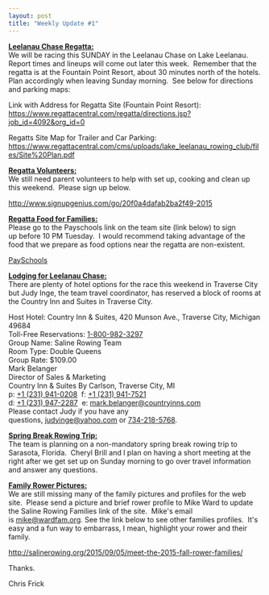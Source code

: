 ```yaml
---
layout: post  
title: "Weekly Update #1"
---
```


**<ins>Leelanau Chase Regatta:</ins>**  
We will be racing this SUNDAY in the Leelanau Chase on Lake Leelanau.  Report
times and lineups will come out later this week.  Remember that the regatta is
at the Fountain Point Resort, about 30 minutes north of the hotels. Plan
accordingly when leaving Sunday morning.  See below for directions and parking
maps:

Link with Address for Regatta Site (Fountain Point Resort):  
<https://www.regattacentral.com/regatta/directions.jsp?job_id=4092&org_id=0>

Regatts Site Map for Trailer and Car Parking:  
<https://www.regattacentral.com/cms/uploads/lake_leelanau_rowing_club/files/Site%20Plan.pdf>

**<ins>Regatta Volunteers:</ins>**  
We still need parent volunteers to help with set up, cooking and clean up this
weekend.  Please sign up below.   

<http://www.signupgenius.com/go/20f0a4dafab2ba2f49-2015>

**<ins>Regatta Food for Families:</ins>**  
Please go to the Payschools link on the team site (link below) to sign
up before 10 PM Tuesday.  I would recommend taking advantage of the food that we
prepare as food options near the regatta are non-existent.  

[PaySchools](https://www.payschools.com/cat.asp?id=C740BA23A6504DACBD07791491B63467)

**<ins>Lodging for Leelanau Chase:</ins>**  
There are plenty of hotel options for the race this weekend in Traverse City but
Judy Inge, the team travel coordinator, has reserved a block of rooms at the
Country Inn and Suites in Traverse City. 

Host Hotel: Country Inn & Suites, 420 Munson Ave., Traverse City, Michigan
49684  
Toll-Free Reservations: [1-800-982-3297](tel:1-800-982-3297)  
Group Name: Saline Rowing Team    
Room Type: Double Queens   
Group Rate: $109.00   
Mark Belanger  
Director of Sales & Marketing  
Country Inn & Suites By Carlson, Traverse City, MI  
p: [+1 (231) 941-0208](tel:%2B1%20%28231%29%20941-0208)  f: [+1 (231)
941-7521](tel:%2B1%20%28231%29%20941-7521)  
d: [+1 (231)
947-2287](tel:%2B1%20%28231%29%20947-2287)  e: <mark.belanger@countryinns.com>  
Please contact Judy if you have any
questions, <judyinge@yahoo.com> or [734-218-5768](tel:734-218-5768).

**<ins>Spring Break Rowing Trip:</ins>**  
The team is planning on a non-mandatory spring break rowing trip to Sarasota,
Florida.  Cheryl Brill and I plan on having a short meeting at the right after
we get set up on Sunday morning to go over travel information and answer any
questions. 

**<ins>Family Rower Pictures:</ins>**  
We are still missing many of the family pictures and profiles for the web site. 
Please send a picture and brief rower profile to Mike Ward to update the Saline
Rowing Families link of the site.  Mike's email is <mike@wardfam.org>. See the
link below to see other families profiles.  It's easy and a fun way to
embarrass, I mean, highlight your rower and their family. 

<http://salinerowing.org/2015/09/05/meet-the-2015-fall-rower-families/>

Thanks.

Chris Frick
